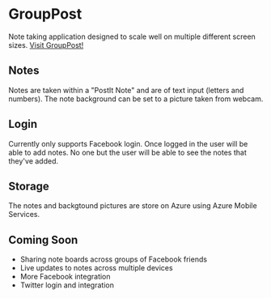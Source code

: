 # GroupPost

Note taking application designed to scale well on multiple different screen sizes. [Visit GroupPost!](https://grouppost.azurewebsites.net)

## Notes

Notes are taken within a "PostIt Note" and are of text input (letters and numbers). The note background can be set to a picture taken from webcam.

## Login

Currently only supports Facebook login. Once logged in the user will be able to add notes. No one but the user will be able to see the notes that they've added.

## Storage

The notes and backgtound pictures are store on Azure using Azure Mobile Services.

## Coming Soon

- Sharing note boards across groups of Facebook friends
- Live updates to notes across multiple devices
- More Facebook integration
- Twitter login and integration

